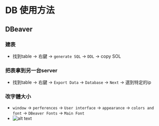 # DB 使用方法

## DBeaver
### 建表
- 找到table -> 右鍵 -> `generate SQL` -> `DDL` -> copy SOL

### 把表拿到另一台server
- 找到table -> 右鍵 -> `Export Data` -> `Database` -> `Next` -> 選到特定的ip

### 改字體大小
- `window` -> `perferences` -> `User interface` -> `appearance` -> `colors and font` -> `DBeaver Fonts` -> `Main Font`
- ![alt text](/pages-blog/assets/images/tools/database-1.png)